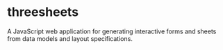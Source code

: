 threesheets
===========

A JavaScript web application for generating interactive forms and sheets from data models and layout specifications.
